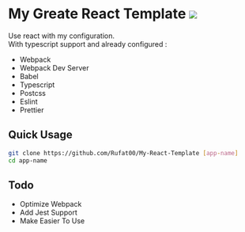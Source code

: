 # My Greate React Template ![ ](https://img.shields.io/badge/React-v18.1.0-blue)

Use react with my configuration.  
With typescript support and already configured :

-   Webpack
-   Webpack Dev Server
-   Babel
-   Typescript
-   Postcss
-   Eslint
-   Prettier

## Quick Usage

```sh
git clone https://github.com/Rufat00/My-React-Template [app-name]
cd app-name
```

## Todo

-   Optimize Webpack
-   Add Jest Support
-   Make Easier To Use
